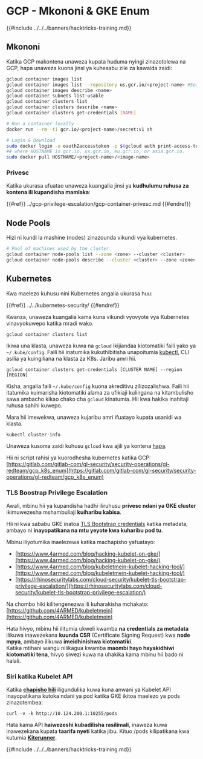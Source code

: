 # GCP - Mkononi & GKE Enum

{{#include ../../../banners/hacktricks-training.md}}

## Mkononi

Katika GCP makontena unaweza kupata huduma nyingi zinazotolewa na GCP, hapa unaweza kuona jinsi ya kuhesabu zile za kawaida zaidi:
```bash
gcloud container images list
gcloud container images list --repository us.gcr.io/<project-name> #Search in other subdomains repositories
gcloud container images describe <name>
gcloud container subnets list-usable
gcloud container clusters list
gcloud container clusters describe <name>
gcloud container clusters get-credentials [NAME]

# Run a container locally
docker run --rm -ti gcr.io/<project-name>/secret:v1 sh

# Login & Download
sudo docker login -u oauth2accesstoken -p $(gcloud auth print-access-token) https://HOSTNAME
## where HOSTNAME is gcr.io, us.gcr.io, eu.gcr.io, or asia.gcr.io.
sudo docker pull HOSTNAME/<project-name>/<image-name>
```
### Privesc

Katika ukurasa ufuatao unaweza kuangalia jinsi ya **kudhulumu ruhusa za kontena ili kupandisha mamlaka**:

{{#ref}}
../gcp-privilege-escalation/gcp-container-privesc.md
{{#endref}}

## Node Pools

Hizi ni kundi la mashine (nodes) zinazounda vikundi vya kubernetes.
```bash
# Pool of machines used by the cluster
gcloud container node-pools list --zone <zone> --cluster <cluster>
gcloud container node-pools describe --cluster <cluster> --zone <zone> <node-pool>
```
## Kubernetes

Kwa maelezo kuhusu nini Kubernetes angalia ukurasa huu:

{{#ref}}
../../kubernetes-security/
{{#endref}}

Kwanza, unaweza kuangalia kama kuna vikundi vyovyote vya Kubernetes vinavyokuwepo katika mradi wako.
```
gcloud container clusters list
```
Ikiwa una klasta, unaweza kuwa na `gcloud` ikijiandaa kiotomatiki faili yako ya `~/.kube/config`. Faili hii inatumika kukuthibitisha unapoitumia [kubectl](https://kubernetes.io/docs/reference/kubectl/overview/), CLI asilia ya kuingiliana na klasta za K8s. Jaribu amri hii.
```
gcloud container clusters get-credentials [CLUSTER NAME] --region [REGION]
```
Kisha, angalia faili `~/.kube/config` kuona akreditivu zilizozalishwa. Faili hii itatumika kuimarisha kiotomatiki alama za ufikiaji kulingana na kitambulisho sawa ambacho kikao chako cha `gcloud` kinatumia. Hii kwa hakika inahitaji ruhusa sahihi kuwepo.

Mara hii imewekwa, unaweza kujaribu amri ifuatayo kupata usanidi wa klasta.
```
kubectl cluster-info
```
Unaweza kusoma zaidi kuhusu `gcloud` kwa ajili ya kontena [hapa](https://cloud.google.com/sdk/gcloud/reference/container/).

Hii ni script rahisi ya kuorodhesha kubernetes katika GCP: [https://gitlab.com/gitlab-com/gl-security/security-operations/gl-redteam/gcp_k8s_enum](https://gitlab.com/gitlab-com/gl-security/security-operations/gl-redteam/gcp_k8s_enum)

### TLS Boostrap Privilege Escalation

Awali, mbinu hii ya kupandisha hadhi iliruhusu **privesc ndani ya GKE cluster** ikimuwezesha mshambuliaji **kuiharibu kabisa**.

Hii ni kwa sababu GKE inatoa [TLS Bootstrap credentials](https://kubernetes.io/docs/reference/command-line-tools-reference/kubelet-tls-bootstrapping/) katika metadata, ambayo ni **inayopatikana na mtu yeyote kwa kuharibu pod tu**.

Mbinu iliyotumika inaelezewa katika machapisho yafuatayo:

- [https://www.4armed.com/blog/hacking-kubelet-on-gke/](https://www.4armed.com/blog/hacking-kubelet-on-gke/)
- [https://www.4armed.com/blog/kubeletmein-kubelet-hacking-tool/](https://www.4armed.com/blog/kubeletmein-kubelet-hacking-tool/)
- [https://rhinosecuritylabs.com/cloud-security/kubelet-tls-bootstrap-privilege-escalation/](https://rhinosecuritylabs.com/cloud-security/kubelet-tls-bootstrap-privilege-escalation/)

Na chombo hiki kilitengenezwa ili kuharakisha mchakato: [https://github.com/4ARMED/kubeletmein](https://github.com/4ARMED/kubeletmein)

Hata hivyo, mbinu hii ilitumia ukweli kwamba **na credentials za metadata** ilikuwa inawezekana **kuunda CSR** (Certificate Signing Request) kwa **node mpya**, ambayo ilikuwa **imeidhinishwa kiotomatiki**.\
Katika mtihani wangu nilikagua kwamba **maombi hayo hayakidhiwi kiotomatiki tena**, hivyo siwezi kuwa na uhakika kama mbinu hii bado ni halali.

### Siri katika Kubelet API <a href="#the-kubelet-api-git-secrets-redux" id="the-kubelet-api-git-secrets-redux"></a>

Katika [**chapisho hili**](https://blog.assetnote.io/2022/05/06/cloudflare-pages-pt3/) iligundulika kuwa kuna anwani ya Kubelet API inayopatikana kutoka ndani ya pod katika GKE ikitoa maelezo ya pods zinazotembea:
```
curl -v -k http://10.124.200.1:10255/pods
```
Hata kama API **haiwezeshi kubadilisha rasilimali**, inaweza kuwa inawezekana kupata **taarifa nyeti** katika jibu. Kituo /pods kilipatikana kwa kutumia [**Kiterunner**](https://github.com/assetnote/kiterunner).

{{#include ../../../banners/hacktricks-training.md}}
